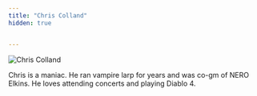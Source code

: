 ```yaml
---
title: "Chris Colland"
hidden: true


---
```


![Chris Colland](/staff/chris_colland.png)

Chris is a maniac. He ran vampire larp for years and was co-gm of NERO Elkins. He loves attending concerts and playing Diablo 4. 

